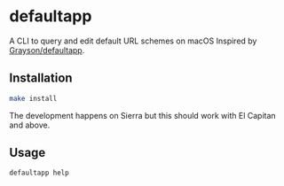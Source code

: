 # defaultapp
A CLI to query and edit default URL schemes on macOS
Inspired by [Grayson/defaultapp](https://github.com/Grayson/defaultapp/).

## Installation

```sh
make install
```

The development happens on Sierra but this should work with El Capitan and above.

## Usage

```bash
defaultapp help
```
